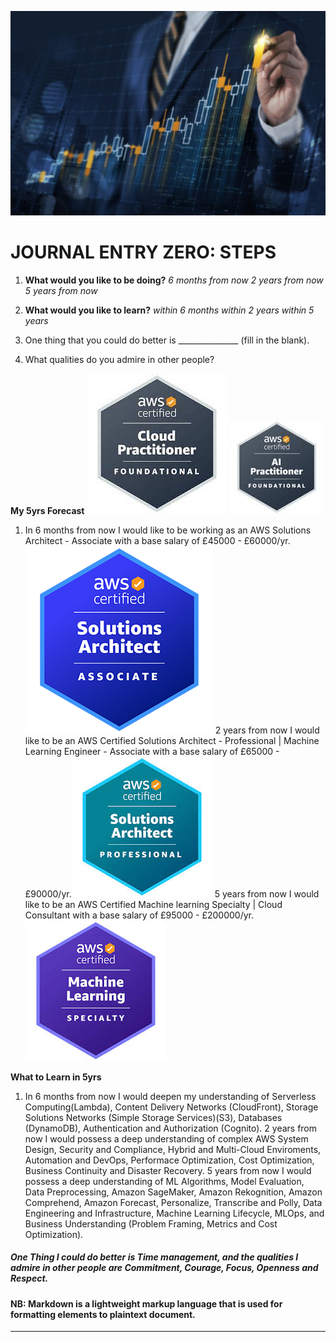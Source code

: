 ![Alt text](5yr.png)
# JOURNAL ENTRY ZERO: STEPS
1. **What would you like to be doing?** 
*6 months from now*
*2 years from now*
*5 years from now*

1. **What would you like to learn?**
*within 6 months*
*within 2 years*
*within 5 years*


1. One thing that you could do better is  _______________ (fill in the blank).

1. What qualities do you admire in other people?

 **My 5yrs  Forecast**
 ![alt text](image-4.png)  ![alt text](image-5.png)
1.  In 6 months from now I would like to be working as an AWS Solutions Architect - Associate with a base salary of £45000 - £60000/yr.![alt text](image.png)
2 years from now I would like to be  an AWS Certified Solutions Architect - Professional | Machine Learning Engineer - Associate with a base salary of £65000 - £90000/yr.![alt text](image-1.png)
5 years from now I would like to be an AWS Certified Machine learning Specialty | Cloud Consultant with a base salary of £95000 - £200000/yr.![alt text](image-3.png)

**What to Learn in 5yrs**
1. In 6 months from now I would deepen my understanding of Serverless Computing(Lambda), Content Delivery Networks (CloudFront), Storage Solutions Networks (Simple Storage Services)(S3), Databases (DynamoDB), Authentication and Authorization (Cognito).
 2 years from now I would possess a deep understanding of complex AWS System Design, Security and Compliance, Hybrid and Multi-Cloud Enviroments, Automation and DevOps, Performace Optimization, Cost Optimization, Business Continuity and Disaster Recovery.
 5 years from now I would possess a deep understanding of ML Algorithms, Model Evaluation, Data Preprocessing, Amazon SageMaker, Amazon Rekognition, Amazon Comprehend, Amazon Forecast, Personalize, Transcribe and Polly, Data Engineering and Infrastructure, Machine Learning Lifecycle, MLOps, and Business Understanding (Problem Framing, Metrics and Cost Optimization).

 ##### One Thing I could do better is Time management, and the qualities I admire in other people are Commitment, Courage, Focus, Openness and Respect.

#### NB: Markdown is a lightweight markup language that is used for formatting elements to plaintext document. 


----


